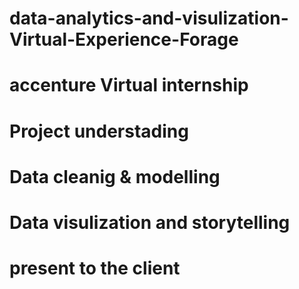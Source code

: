# data-analytics-and-visulization-Virtual-Experience-Forage
# accenture Virtual internship
# Project understading
# Data cleanig & modelling
# Data visulization and storytelling
# present to the client
